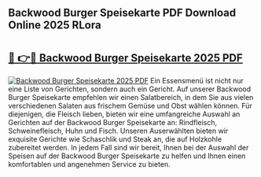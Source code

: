 ## Backwood Burger Speisekarte PDF Download Online 2025 RLora

# <h2><a href="http://gcaoafc.nevu.top/?p=Backwood+Burger+Speisekarte">🔗 👉🔴 Backwood Burger Speisekarte 2025 PDF</a></h2>

[![Backwood Burger Speisekarte 2025 PDF](https://i.imgur.com/dBaPXMq.png)](http://gcaoafc.nevu.top/?p=Backwood+Burger+Speisekarte)
Ein Essensmenü ist nicht nur eine Liste von Gerichten, sondern auch ein Gericht. Auf unserer Backwood Burger Speisekarte empfehlen wir einen Salatbereich, in dem Sie aus vielen verschiedenen Salaten aus frischem Gemüse und Obst wählen können. Für diejenigen, die Fleisch lieben, bieten wir eine umfangreiche Auswahl an Gerichten auf der Backwood Burger Speisekarte an: Rindfleisch, Schweinefleisch, Huhn und Fisch. Unseren Auserwählten bieten wir exquisite Gerichte wie Schaschlik und Steak an, die auf Holzkohle zubereitet werden. In jedem Fall sind wir bereit, Ihnen bei der Auswahl der Speisen auf der Backwood Burger Speisekarte zu helfen und Ihnen einen komfortablen und angenehmen Service zu bieten.
